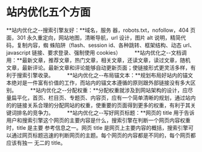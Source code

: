 # 站内优化五个方面

**站内优化之--搜索引擎友好：**域名，服务 器，robots.txt，nofollow，404 页面，301 永久重定向，网站地图，清晰导航，url 设计，图片 alt 说明，精简代码，复制内容，蜘 蛛陷阱（flash、session id、各种跳转、框架结构、动态 url、javascript 链接、要求登录、强制使用 cookies）
　　
**站内优化之--文档调用：**最新文章，推荐文章，热门文章，相关文章，还读文章，读过文章，随机文章，最新评论。最新文章和评论能够自动更新页面；使链接形式更灵活多样，有利于搜索引擎收录。
　　
**站内优化之--布局锚文本：**规划布局好站内的锚文本绝对是一件富有价值的工作，而站内的锚文本遵循的原则跟外部链接没有多大区别。
　　
**站内优化之--分配权重：**分配权重就涉及到网站架构的设计，应尽量扁平化，首页、栏目页、专题页、内容页，应有一个简单清晰的规划，通过站内的的链接关系合理的分配网站的权重，使重要的页面得到更多的权重，有利于其关键词排名的竞争力。
　　
**站内优化之--写好网页标题：**网页的 title 用于告诉用户和搜索引擎这个网页的主要内容是什么，搜索引擎在判断一个网页内容权重时，title 是主要 参考信息之一。网页 title 是网页上主要内容的概括，搜索引擎可以通过网页标题迅速的判断网页的主题。每个网页的内容都是不同的，每个网页都应该有独一 无二的 title。